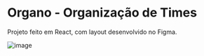 # Organo - Organização de Times
Projeto feito em React, com layout desenvolvido no Figma.

![image](https://user-images.githubusercontent.com/108905023/227263978-323cb0ae-15b4-4de1-9f49-d4b02c37de98.png)
